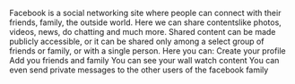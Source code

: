 
Facebook is a social networking site where people can connect with their friends, family, the outside world. Here we can share contentslike photos, videos, news, do chatting and much more. Shared content can be made publicly accessible, or it can be shared only among a select group of friends or family, or with a single person. Here you can: Create your profile Add you friends and family You can see your wall watch content You can even send private messages to the other users of the facebook family
